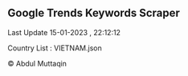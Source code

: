 

## Google Trends Keywords Scraper 
 
Last Update 15-01-2023 , 22:12:12

Country List :
VIETNAM.json



© Abdul Muttaqin 
